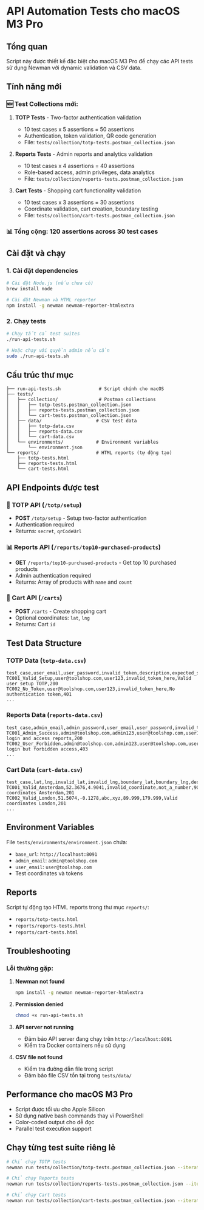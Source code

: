 # API Automation Tests cho macOS M3 Pro

## Tổng quan

Script này được thiết kế đặc biệt cho macOS M3 Pro để chạy các API tests sử dụng Newman với dynamic validation và CSV data.

## Tính năng mới

### 🆕 Test Collections mới:
1. **TOTP Tests** - Two-factor authentication validation
   - 10 test cases x 5 assertions = 50 assertions
   - Authentication, token validation, QR code generation
   - File: `tests/collection/totp-tests.postman_collection.json`

2. **Reports Tests** - Admin reports and analytics validation
   - 10 test cases x 4 assertions = 40 assertions
   - Role-based access, admin privileges, data analytics
   - File: `tests/collection/reports-tests.postman_collection.json`

3. **Cart Tests** - Shopping cart functionality validation
   - 10 test cases x 3 assertions = 30 assertions
   - Coordinate validation, cart creation, boundary testing
   - File: `tests/collection/cart-tests.postman_collection.json`

### 📊 Tổng cộng: 120 assertions across 30 test cases

## Cài đặt và chạy

### 1. Cài đặt dependencies
```bash
# Cài đặt Node.js (nếu chưa có)
brew install node

# Cài đặt Newman và HTML reporter
npm install -g newman newman-reporter-htmlextra
```

### 2. Chạy tests
```bash
# Chạy tất cả test suites
./run-api-tests.sh

# Hoặc chạy với quyền admin nếu cần
sudo ./run-api-tests.sh
```

## Cấu trúc thư mục

```
├── run-api-tests.sh              # Script chính cho macOS
├── tests/
│   ├── collection/               # Postman collections
│   │   ├── totp-tests.postman_collection.json
│   │   ├── reports-tests.postman_collection.json
│   │   └── cart-tests.postman_collection.json
│   ├── data/                    # CSV test data
│   │   ├── totp-data.csv
│   │   ├── reports-data.csv
│   │   └── cart-data.csv
│   └── environments/            # Environment variables
│       └── environment.json
└── reports/                     # HTML reports (tự động tạo)
    ├── totp-tests.html
    ├── reports-tests.html
    └── cart-tests.html
```

## API Endpoints được test

### 🔐 TOTP API (`/totp/setup`)
- **POST** `/totp/setup` - Setup two-factor authentication
- Authentication required
- Returns: `secret`, `qrCodeUrl`

### 📊 Reports API (`/reports/top10-purchased-products`)
- **GET** `/reports/top10-purchased-products` - Get top 10 purchased products
- Admin authentication required
- Returns: Array of products with `name` and `count`

### 🛒 Cart API (`/carts`)
- **POST** `/carts` - Create shopping cart
- Optional coordinates: `lat`, `lng`
- Returns: Cart `id`

## Test Data Structure

### TOTP Data (`totp-data.csv`)
```csv
test_case,user_email,user_password,invalid_token,description,expected_status
TC001_Valid_Setup,user@toolshop.com,user123,invalid_token_here,Valid user setup TOTP,200
TC002_No_Token,user@toolshop.com,user123,invalid_token_here,No authentication token,401
...
```

### Reports Data (`reports-data.csv`)
```csv
test_case,admin_email,admin_password,user_email,user_password,invalid_token,description,expected_status
TC001_Admin_Success,admin@toolshop.com,admin123,user@toolshop.com,user123,invalid_token_here,Admin login and access reports,200
TC002_User_Forbidden,admin@toolshop.com,admin123,user@toolshop.com,user123,invalid_token_here,User login but forbidden access,403
...
```

### Cart Data (`cart-data.csv`)
```csv
test_case,lat,lng,invalid_lat,invalid_lng,boundary_lat,boundary_lng,description,expected_status
TC001_Valid_Amsterdam,52.3676,4.9041,invalid_coordinate,not_a_number,90.0,180.0,Valid coordinates Amsterdam,201
TC002_Valid_London,51.5074,-0.1278,abc,xyz,89.999,179.999,Valid coordinates London,201
...
```

## Environment Variables

File `tests/environments/environment.json` chứa:
- `base_url`: `http://localhost:8091`
- `admin_email`: `admin@toolshop.com`
- `user_email`: `user@toolshop.com`
- Test coordinates và tokens

## Reports

Script tự động tạo HTML reports trong thư mục `reports/`:
- `reports/totp-tests.html`
- `reports/reports-tests.html`
- `reports/cart-tests.html`

## Troubleshooting

### Lỗi thường gặp:

1. **Newman not found**
   ```bash
   npm install -g newman newman-reporter-htmlextra
   ```

2. **Permission denied**
   ```bash
   chmod +x run-api-tests.sh
   ```

3. **API server not running**
   - Đảm bảo API server đang chạy trên `http://localhost:8091`
   - Kiểm tra Docker containers nếu sử dụng

4. **CSV file not found**
   - Kiểm tra đường dẫn file trong script
   - Đảm bảo file CSV tồn tại trong `tests/data/`

## Performance cho macOS M3 Pro

- Script được tối ưu cho Apple Silicon
- Sử dụng native bash commands thay vì PowerShell
- Color-coded output cho dễ đọc
- Parallel test execution support

## Chạy từng test suite riêng lẻ

```bash
# Chỉ chạy TOTP tests
newman run tests/collection/totp-tests.postman_collection.json --iteration-data tests/data/totp-data.csv --environment tests/environments/environment.json

# Chỉ chạy Reports tests
newman run tests/collection/reports-tests.postman_collection.json --iteration-data tests/data/reports-data.csv --environment tests/environments/environment.json

# Chỉ chạy Cart tests
newman run tests/collection/cart-tests.postman_collection.json --iteration-data tests/data/cart-data.csv --environment tests/environments/environment.json
``` 